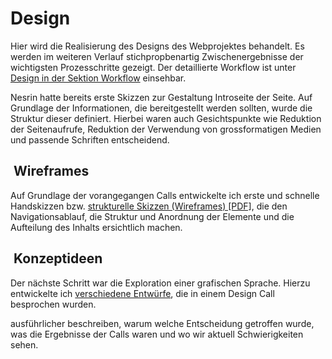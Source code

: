 # Design

Hier wird die Realisierung des Designs des Webprojektes behandelt. Es werden im weiteren Verlauf stichpropbenartig Zwischenergebnisse der wichtigsten Prozesschritte gezeigt. Der detaillierte Workflow ist unter [Design in der Sektion Workflow](/src/workflow/detailed/design.md) einsehbar.

Nesrin hatte bereits erste Skizzen zur Gestaltung Introseite der Seite. Auf Grundlage der Informationen, die bereitgestellt werden sollten, wurde die Struktur dieser definiert. Hierbei waren auch Gesichtspunkte wie Reduktion der Seitenaufrufe, Reduktion der Verwendung von grossformatigen Medien und passende Schriften entscheidend.

##  Wireframes

Auf Grundlage der vorangegangen Calls entwickelte ich erste und schnelle Handskizzen bzw. [strukturelle Skizzen (Wireframes) [PDF]](https://cloud.nadineprigann.de/index.php/s/HBT53qDRGqzeiqa), die den Navigationsablauf, die Struktur und Anordnung der Elemente und die Aufteilung des Inhalts ersichtlich machen.

##  Konzeptideen

Der nächste Schritt war die Exploration einer grafischen Sprache. Hierzu entwickelte ich [verschiedene Entwürfe](https://cloud.nadineprigann.de/index.php/s/4tdeAd45RopCZAS), die in einem Design Call besprochen wurden.

ausführlicher beschreiben, warum welche Entscheidung getroffen wurde, was die Ergebnisse der Calls waren und wo wir aktuell Schwierigkeiten sehen.
